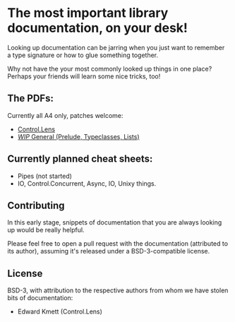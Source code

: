 # The most important library documentation, on your desk!

Looking up documentation can be jarring when you just want to remember a type
signature or how to glue something together.

Why not have the your most commonly looked up things in one place? Perhaps your
friends will learn some nice tricks, too!

## The PDFs:

Currently all A4 only, patches welcome:

* [Control.Lens](lens.pdf)
* [*WIP* General (Prelude, Typeclasses, Lists)](general.pdf)

## Currently planned cheat sheets:

* Pipes (not started)
* IO, Control.Concurrent, Async, IO, Unixy things.

## Contributing

In this early stage, snippets of documentation that you are always looking up
would be really helpful.

Please feel free to open a pull request with the documentation
(attributed to its author), assuming it's released under a
BSD-3-compatible license.

## License

BSD-3, with attribution to the respective authors from whom we have
stolen bits of documentation:

 - Edward Kmett (Control.Lens)
